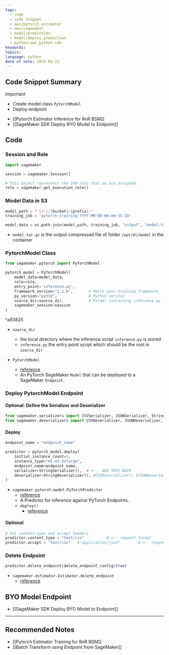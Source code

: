 ```yaml
---
tags:
  - code
  - code_snippet
  - aws/pytorch_estimator
  - aws/sagemaker
  - model/prediction
  - model/deploy_production
  - python/aws_python_sdk
keywords: 
topics: 
language: python
date of note: 2025-05-13
---
```


## Code Snippet Summary

>[!important]
>- Create model class `PytorchModel`
>- Deploy endpoint

- [[Pytorch Estimator Inference for RnR BSM]]
- [[SageMaker SDK Deploy BYO Model to Endpoint]]

## Code

### Session and Role


```python
import sagemaker

session = sagemaker.Session()
```

```python
# This object represents the IAM role that we are assigned.
role = sagemaker.get_execution_role()
```



### Model Data in S3

```python
model_path = f"s3://{bucket}/{prefix}/"
training_job = 'pytorch-training-YYYY-MM-DD-HH-mm-SS-ID' 
```

```python
model_data = os.path.join(model_path, training_job, "output", "model.tar.gz")
```

- `model.tar.gz` is the output compressed file of folder `/opt/ml/model` in the container

### PytorchModel Class

```python
from sagemaker.pytorch import PyTorchModel
```

```python
pytorch_model = PyTorchModel(
    model_data=model_data,
    role=role,
    entry_point='inference.py',
    framework_version="2.1.0",       # Match your training framework
    py_version="py310",              # Python version
    source_dir=source_dir,           # Folder containing inference.py
    sagemaker_session=session
)
```

^a93825

- `source_dir`
	- the local directory where the inference script `inference.py` is stored
	- `inference.py` the entry point script which should be the root in `source_dir`

- `PytorchModel`
	- [reference](https://sagemaker.readthedocs.io/en/stable/frameworks/pytorch/sagemaker.pytorch.html#pytorch-model)
	- An PyTorch SageMaker `Model` that can be deployed to a SageMaker `Endpoint`.

### Deploy PytorchModel Endpoint

#### Optional: Define the Serializer and Deserializer

```python
from sagemaker.serializers import CSVSerializer, JSONSerializer, StringSerializer
from sagemaker.deserializers import CSVDeserializer, JSONDeserializer, StringDeserializer
```

#### Deploy

```python
endpoint_name = "endpoint_name" 
```

```python
predictor = pytorch_model.deploy(
    initial_instance_count=1,
    instance_type="ml.m5.4xlarge",
    endpoint_name=endpoint_name,
    serializer=StringSerializer(),  # <--- ADD THIS BACK
    deserializer=StringDeserializer(), #CSVDeserializer() #JSONDeserializer(), # <--- Add back if your output_fn produces JSON
)
```

- `sagemaker.pytorch.model.PyTorchPredictor`
	- [reference](https://sagemaker.readthedocs.io/en/stable/frameworks/pytorch/sagemaker.pytorch.html#pytorch-predictor)
	- A Predictor for inference against PyTorch Endpoints.
	- `deploy()`
		- [reference](https://sagemaker.readthedocs.io/en/stable/api/training/estimators.html#sagemaker.estimator.Framework.deploy)


#### Optional

```python
# Set content-type and accept headers
predictor.content_type = "text/csv"          # <-- request format
predictor.accept = "text/csv"   #"application/json"        # <-- response format
```


### Delete Endpoint

```python
predictor.delete_endpoint(delete_endpoint_config=True)
```

- `sagemaker.estimator.Estimator.delete_endpoint`
	- [reference](https://sagemaker.readthedocs.io/en/stable/api/training/estimators.html#sagemaker.estimator.Estimator.delete_endpoint)


## BYO Model Endpoint 

- [[SageMaker SDK Deploy BYO Model to Endpoint]]



-----------
##  Recommended Notes

- [[Pytorch Estimator Training for RnR BSM]]
- [[Batch Transform using Endpoint from SageMaker]]